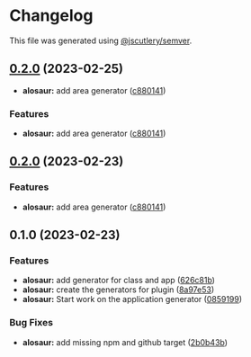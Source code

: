 # Changelog

This file was generated using [@jscutlery/semver](https://github.com/jscutlery/semver).

## [0.2.0](https://github.com/Jordan-Hall/land-nx/compare/alosaur-0.1.0...alosaur-0.2.0) (2023-02-25)

* **alosaur:** add area generator ([c880141](https://github.com/Jordan-Hall/land-nx/commit/c880141dee9e4a02ad041ac78af501a17dd47075))

### Features

* **alosaur:** add area generator ([c880141](https://github.com/Jordan-Hall/land-nx/commit/c880141dee9e4a02ad041ac78af501a17dd47075))

## [0.2.0](https://github.com/Jordan-Hall/land-nx/compare/alosaur-0.1.0...alosaur-0.2.0) (2023-02-23)


### Features

* **alosaur:** add area generator ([c880141](https://github.com/Jordan-Hall/land-nx/commit/c880141dee9e4a02ad041ac78af501a17dd47075))

## 0.1.0 (2023-02-23)


### Features

* **alosaur:** add generator for class and app ([626c81b](https://github.com/Jordan-Hall/land-nx/commit/626c81b92a62f00435ab508e8570553510d138d0))
* **alosaur:** create the generators for plugin ([8a97e53](https://github.com/Jordan-Hall/land-nx/commit/8a97e53d5fc1869054982ec8d4819ea075746296))
* **alosaur:** Start work on the application generator ([0859199](https://github.com/Jordan-Hall/land-nx/commit/085919963543339976a8df1601f5115fc02aff21))


### Bug Fixes

* **alosaur:** add missing npm and github target ([2b0b43b](https://github.com/Jordan-Hall/land-nx/commit/2b0b43b1270a824e3e8628a1fda747473eb3949d))
